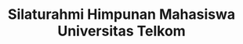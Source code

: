 ---
layout:   certificate
title:    "Silaturahmi Himpunan Mahasiswa Universitas Telkom"
slug:     panitia-sipma
category: panitia
issuer:   "BEM Kema Telkom University"
---